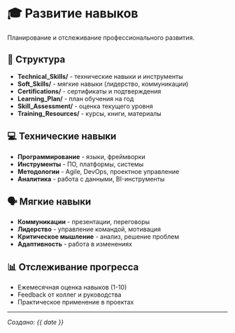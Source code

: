 # 🎓 Развитие навыков

Планирование и отслеживание профессионального развития.

## 📁 Структура
- **Technical_Skills/** - технические навыки и инструменты
- **Soft_Skills/** - мягкие навыки (лидерство, коммуникации)
- **Certifications/** - сертификаты и подтверждения
- **Learning_Plan/** - план обучения на год
- **Skill_Assessment/** - оценка текущего уровня
- **Training_Resources/** - курсы, книги, материалы

## 💻 Технические навыки
- **Программирование** - языки, фреймворки
- **Инструменты** - ПО, платформы, системы
- **Методологии** - Agile, DevOps, проектное управление
- **Аналитика** - работа с данными, BI-инструменты

## 🗣️ Мягкие навыки
- **Коммуникации** - презентации, переговоры
- **Лидерство** - управление командой, мотивация
- **Критическое мышление** - анализ, решение проблем
- **Адаптивность** - работа в изменениях

## 📊 Отслеживание прогресса
- Ежемесячная оценка навыков (1-10)
- Feedback от коллег и руководства
- Практическое применение в проектах

---
*Создано: {{ date }}*
